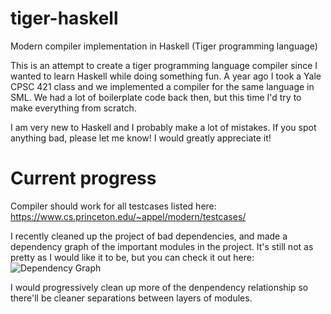 # tiger-haskell
Modern compiler implementation in Haskell (Tiger programming language)

This is an attempt to create a tiger programming language compiler
since I wanted to learn Haskell while doing something fun. A year
ago I took a Yale CPSC 421 class and we implemented a compiler for
the same language in SML. We had a lot of boilerplate code back
then, but this time I'd try to make everything from scratch.

I am very new to Haskell and I probably make a lot of mistakes. If you spot
anything bad, please let me know! I would greatly appreciate it!

# Current progress
Compiler should work for all testcases listed here:
https://www.cs.princeton.edu/~appel/modern/testcases/

I recently cleaned up the project of bad dependencies, and made a dependency
graph of the important modules in the project. It's still not as pretty as I
would like it to be, but you can check it out here:
![Dependency Graph](https://docs.google.com/drawings/d/1Uzp7IItQQETjUyGEWT7u9lKiqtFaDYzjdnlsTevO1aE/pub?w=1218&h=820)

I would progressively clean up more of the denpendency relationship so there'll
be cleaner separations between layers of modules.
